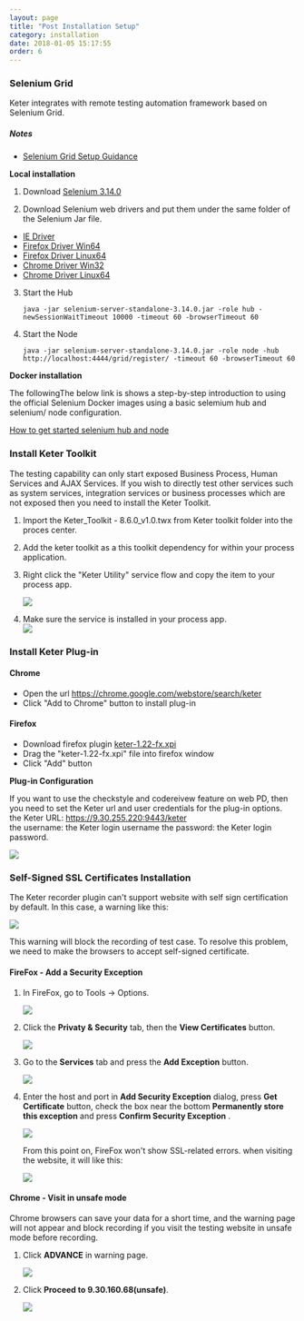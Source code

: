 ```yaml
---
layout: page
title: "Post Installation Setup"
category: installation
date: 2018-01-05 15:17:55
order: 6
---
```




### Selenium Grid

Keter integrates with remote testing automation framework based on Selenium Grid.

##### Notes
- [Selenium Grid Setup Guidance](https://github.com/SeleniumHQ/selenium/wiki/Grid2)  

**Local installation**

1. Download [Selenium 3.14.0](https://selenium-release.storage.googleapis.com/3.14/selenium-server-standalone-3.14.0.jar)  

2. Download Selenium web drivers and put them under the same folder of the Selenium Jar file.
- [IE Driver](http://selenium-release.storage.googleapis.com/3.14/IEDriverServer_Win32_3.14.0.zip)
- [Firefox Driver Win64](https://github.com/mozilla/geckodriver/releases/download/v0.23.0/geckodriver-v0.23.0-win64.zip)
- [Firefox Driver Linux64](https://github.com/mozilla/geckodriver/releases/download/v0.23.0/geckodriver-v0.23.0-linux64.tar.gz)
- [Chrome Driver Win32](https://chromedriver.storage.googleapis.com/2.41/chromedriver_win32.zip)  
- [Chrome Driver Linux64](https://chromedriver.storage.googleapis.com/2.41/chromedriver_linux64.zip)    

3. Start the Hub
	```
	java -jar selenium-server-standalone-3.14.0.jar -role hub -newSessionWaitTimeout 10000 -timeout 60 -browserTimeout 60
	```

4. Start the Node  
	```
	java -jar selenium-server-standalone-3.14.0.jar -role node -hub http://localhost:4444/grid/register/ -timeout 60 -browserTimeout 60
	```

**Docker installation**

The followingThe below link is shows a step-by-step introduction to using the official Selenium Docker images using a basic selemium hub and selenium/ node configuration.

[How to get started selenium hub and node](https://github.com/SeleniumHQ/docker-selenium/wiki/Getting-Started-with-Hub-and-Nodes)

### Install Keter Toolkit
The testing capability can only start exposed Business Process, Human Services and AJAX Services.  If you wish to directly test other services such as system services, integration services or business processes which are not exposed then you need to install the Keter Toolkit.

1. Import the Keter_Toolkit - 8.6.0_v1.0.twx from Keter toolkit folder into the proces center.
2. Add the keter toolkit as a this toolkit dependency for within your process application.
3. Right click the "Keter Utility" service flow and copy the item to your process app.  

   ![][toolkit]
4. Make sure the service is installed in your process app.  
   ![][service]
   
### Install Keter Plug-in

#### Chrome
- Open the url <a href="https://chrome.google.com/webstore/search/keter" target="_blank">https://chrome.google.com/webstore/search/keter</a>
- Click "Add to Chrome" button to install plug-in

#### Firefox
- Download firefox plugin [keter-1.22-fx.xpi](../plugins/keter-1.22-fx.xpi)
- Drag the "keter-1.22-fx.xpi" file into firefox window
- Click "Add" button

**Plug-in Configuration**

If you want to use the checkstyle and codereivew feature on web PD, then you need to set the Keter url and user credentials for the plug-in options. 
the Keter URL: https://9.30.255.220:9443/keter   
the username: the Keter login username 
the password: the Keter login password.   

   ![][keterOption]


[toolkit]: ../images/install/toolkit.png 
[service]: ../images/install/service.png 
[keter]: ../images/install/keter.png 
[firefox]: ../images/install/firefox.png
[seleniumGrid]: ../images/install/seleniumGrid.png
[webDriver]: ../images/install/webdriver.png
[keterOption]: ../images/install/keterOption.png

### Self-Signed SSL Certificates Installation

The Keter recorder plugin can't support website with self sign certification by default. In this case, a warning like this:
   
![][error]
   
   This warning will block the recording of test case. To resolve this problem, we need to make the browsers to accept self-signed certificate.    
   
#### FireFox - Add a Security Exception

1. In FireFox, go to Tools -> Options.

    ![][tool]

2. Click the **Privaty & Security** tab,  then the **View Certificates** button.

    ![][security_tab]
    
3. Go to the **Services** tab and press the **Add Exception** button.
    
    ![][servers_tab]
    
4.  Enter the host and port in **Add Security Exception** dialog, press  **Get Certificate** button, check the box near the bottom **Permanently store this exception** and press **Confirm Security Exception** .

     ![][add_security]
     
    From this point on, FireFox won't show SSL-related errors. when visiting the website, it will like this:
    
    ![][success]
    
#### Chrome - Visit in unsafe mode

Chrome browsers can save your data for a short time, and the warning page will not appear and block recording if you visit the testing website in unsafe mode before recording.

1. Click **ADVANCE** in warning page.

    ![][chrome_error]
    
2. Click **Proceed to 9.30.160.68(unsafe)**.

    ![][proceed]
     



   
   [error]: ../images/install/installation_self_signed_sertificates_error.png 
   [tool]: ../images/install/installation_self_signed_sertificates_tool.png 
   [security_tab]: ../images/install/installation_self_signed_sertificates_security_tab.png
   [servers_tab]: ../images/install/installation_self_signed_sertificates_servers_tab.png
   [add_security]: ../images/install/installation_self_signed_sertificates_add_security.png
   [success]: ../images/install/installation_self_signed_sertificates_success.png 
   [chrome_error]: ../images/install/installation_self_signed_sertificates_chrome_error.png
   [proceed]: ../images/install/installation_self_signed_sertificates_proceed.png

